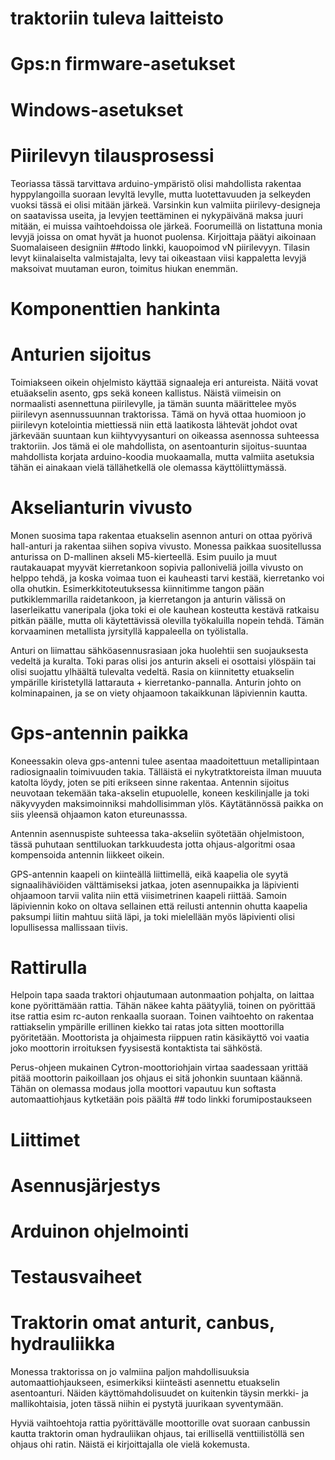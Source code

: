 # traktoriin tuleva laitteisto



# Gps:n firmware-asetukset

# Windows-asetukset

# Piirilevyn tilausprosessi

Teoriassa tässä tarvittava arduino-ympäristö olisi mahdollista rakentaa hyppylangoilla suoraan levyltä levylle, mutta luotettavuuden ja selkeyden vuoksi tässä ei olisi mitään järkeä. Varsinkin kun valmiita piirilevy-designeja on saatavissa useita, ja levyjen teettäminen ei nykypäivänä maksa juuri mitään, ei muissa vaihtoehdoissa ole järkeä. Foorumeillä on listattuna monia levyjä joissa on omat hyvät ja huonot puolensa. Kirjoittaja päätyi aikoinaan Suomalaiseen designiin ##todo linkki, kauopoimod vN piirilevyyn. Tilasin levyt kiinalaiselta valmistajalta, levy tai oikeastaan viisi kappaletta levyjä maksoivat muutaman euron, toimitus hiukan enemmän.

# Komponenttien hankinta

# Anturien sijoitus

Toimiakseen oikein ohjelmisto käyttää signaaleja eri antureista. Näitä vovat etuäakselin asento, gps sekä koneen kallistus. Näistä viimeisin on normaalisti asennettuna piirilevylle, ja tämän suunta määrittelee myös piirilevyn asennussuunnan traktorissa. Tämä on hyvä ottaa huomioon jo piirilevyn kotelointia miettiessä niin että laatikosta lähtevät johdot ovat järkevään suuntaan kun kiihtyvyysanturi on oikeassa asennossa suhteessa traktoriin. Jos tämä ei ole mahdollista, on asentoanturin sijoitus-suuntaa mahdollista korjata arduino-koodia muokaamalla, mutta valmiita asetuksia tähän ei ainakaan vielä tällähetkellä ole olemassa käyttöliittymässä. 

# Akselianturin vivusto

Monen suosima tapa rakentaa etuakselin asennon anturi on ottaa pyörivä hall-anturi ja rakentaa siihen sopiva vivusto. Monessa paikkaa suositellussa anturissa on D-mallinen akseli M5-kierteellä. Esim puuilo ja muut rautakauapat myyvät kierretankoon sopivia palloniveliä joilla vivusto on helppo tehdä, ja koska voimaa tuon ei kauheasti tarvi kestää, kierretanko voi olla ohutkin. Esimerkkitoteutuksessa kiinnitimme tangon pään putkiklemmarilla raidetankoon, ja kierretangon ja anturin välissä on laserleikattu vaneripala (joka toki ei ole kauhean kosteutta kestävä ratkaisu pitkän päälle, mutta oli käytettävissä olevilla työkaluilla nopein tehdä. Tämän korvaaminen metallista jyrsityllä kappaleella on työlistalla. 

Anturi on liimattau sähköasennusrasiaan joka huolehtii sen suojauksesta vedeltä ja kuralta. Toki paras olisi jos anturin akseli ei osottaisi ylöspäin tai olisi suojattu ylhäältä tulevalta vedeltä. Rasia on kiinnitetty etuakselin ympärille kiristetyllä lattarauta + kierretanko-pannalla. Anturin johto on kolminapainen, ja se on viety ohjaamoon takaikkunan läpiviennin kautta.

# Gps-antennin paikka

Koneessakin oleva gps-antenni tulee asentaa maadoitettuun metallipintaan radiosignaalin toimivuuden takia. Tälläistä ei nykytratktoreista ilman muuuta katolta löydy, joten se piti erikseen sinne rakentaa. Antennin sijoitus neuvotaan tekemään taka-akselin etupuolelle, koneen keskilinjalle ja toki näkyvyyden maksimoinniksi mahdollisimman ylös. Käytätännössä paikka on siis yleensä ohjaamon katon etureunasssa.

Antennin asennuspiste suhteessa taka-akseliin syötetään ohjelmistoon, tässä puhutaan senttiluokan tarkkuudesta jotta ohjaus-algoritmi osaa kompensoida antennin liikkeet oikein.

GPS-antennin kaapeli on kiinteällä liittimellä, eikä kaapelia ole syytä signaalihäviöiden välttämiseksi jatkaa, joten asennupaikka ja läpivienti ohjaamoon tarvii valita niin että viisimetrinen kaapeli riittää. Samoin läpiviennin koko on oltava sellainen että reilusti antennin ohutta kaapelia paksumpi liitin mahtuu siitä läpi, ja toki mielellään myös läpivienti olisi lopullisessa mallissaan tiivis.

# Rattirulla

Helpoin tapa saada traktori ohjautumaan autonmaation pohjalta, on laittaa kone pyörittämään rattia. Tähän näkee kahta päätyyliä, toinen on pyörittää itse rattia esim rc-auton renkaalla suoraan. Toinen vaihtoehto on rakentaa rattiakselin ympärille erillinen kiekko tai ratas jota sitten moottorilla pyöritetään. Moottorista ja ohjaimesta riippuen ratin käsikäyttö voi vaatia joko moottorin irroituksen fyysisestä kontaktista tai sähköstä.

Perus-ohjeen mukainen Cytron-moottoriohjain virtaa saadessaan yrittää pitää moottorin paikoillaan jos ohjaus ei sitä johonkin suuntaan käännä. Tähän on olemassa modaus jolla moottori vapautuu kun softasta automaattiohjaus kytketään pois päältä ## todo linkki forumipostaukseen

# Liittimet

# Asennusjärjestys

# Arduinon ohjelmointi

# Testausvaiheet

# Traktorin omat anturit, canbus, hydrauliikka

Monessa traktorissa on jo valmiina paljon mahdollisuuksia automaattiohjaukseen, esimerkiksi kiinteästi asennettu etuakselin asentoanturi. Näiden käyttömahdolisuudet on kuitenkin täysin merkki- ja mallikohtaisia, joten tässä niihin ei pystytä juurikaan syventymään.

Hyviä vaihtoehtoja rattia pyörittävälle moottorille ovat suoraan canbussin kautta traktorin oman hydrauliikan ohjaus, tai erillisellä venttiilistöllä sen ohjaus ohi ratin. Näistä ei kirjoittajalla ole vielä kokemusta.
